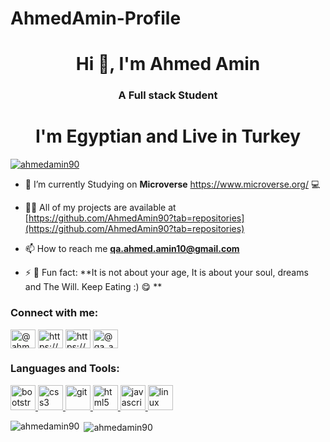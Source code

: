 # AhmedAmin-Profile

<h1 align="center">Hi 👋, I'm Ahmed Amin</h1>
<h3 align="center">A Full stack Student</h3> 
<h1 align="center">I'm Egyptian and Live in Turkey  </h1>

<p align="left"> <a href="https://github.com/ryo-ma/github-profile-trophy"><img src="https://github-profile-trophy.vercel.app/?username=ahmedamin90" alt="ahmedamin90" /></a> </p>

- 🔭 I’m currently Studying on **Microverse** https://www.microverse.org/  💻

- 👨‍💻 All of my projects are available at [https://github.com/AhmedAmin90?tab=repositories](https://github.com/AhmedAmin90?tab=repositories)

- 📫 How to reach me **qa.ahmed.amin10@gmail.com** 

- ⚡ 🥳 Fun fact:  **It is not about your age, It is about your soul, dreams and The Will. Keep Eating :) 😋 **

<h3 align="left">Connect with me:</h3>
<p align="left">
<a href="https://twitter.com/@ahmedamin12383" target="blank"><img align="center" src="https://cdn.jsdelivr.net/npm/simple-icons@3.0.1/icons/twitter.svg" alt="@ahmedamin12383" height="30" width="40" /></a>
<a href="https://linkedin.com/in/https://www.linkedin.com/in/web-developer/" target="blank"><img align="center" src="https://cdn.jsdelivr.net/npm/simple-icons@3.0.1/icons/linkedin.svg" alt="https://www.linkedin.com/in/web-developer/" height="30" width="40" /></a>
<a href="https://fb.com/https://www.facebook.com/ahmed.amin.7564/" target="blank"><img align="center" src="https://cdn.jsdelivr.net/npm/simple-icons@3.0.1/icons/facebook.svg" alt="https://www.facebook.com/ahmed.amin.7564/" height="30" width="40" /></a>
<a href="https://www.hackerrank.com/@qa_ahmed_amin10" target="blank"><img align="center" src="https://cdn.jsdelivr.net/npm/simple-icons@3.0.1/icons/hackerrank.svg" alt="@qa_ahmed_amin10" height="30" width="40" /></a>
</p>

<h3 align="left">Languages and Tools:</h3>
<p align="left"> <a href="https://getbootstrap.com" target="_blank"> <img src="https://devicons.github.io/devicon/devicon.git/icons/bootstrap/bootstrap-plain.svg" alt="bootstrap" width="40" height="40"/> </a> <a href="https://www.w3schools.com/css/" target="_blank"> <img src="https://devicons.github.io/devicon/devicon.git/icons/css3/css3-original-wordmark.svg" alt="css3" width="40" height="40"/> </a> <a href="https://git-scm.com/" target="_blank"> <img src="https://www.vectorlogo.zone/logos/git-scm/git-scm-icon.svg" alt="git" width="40" height="40"/> </a> <a href="https://www.w3.org/html/" target="_blank"> <img src="https://devicons.github.io/devicon/devicon.git/icons/html5/html5-original-wordmark.svg" alt="html5" width="40" height="40"/> </a> <a href="https://developer.mozilla.org/en-US/docs/Web/JavaScript" target="_blank"> <img src="https://devicons.github.io/devicon/devicon.git/icons/javascript/javascript-original.svg" alt="javascript" width="40" height="40"/> </a> <a href="https://www.linux.org/" target="_blank"> <img src="https://devicons.github.io/devicon/devicon.git/icons/linux/linux-original.svg" alt="linux" width="40" height="40"/> </a> </p>

<p><img align="left" src="https://github-readme-stats.vercel.app/api/top-langs?username=ahmedamin90&show_icons=true&locale=en&layout=compact" alt="ahmedamin90" /></p>

<p>&nbsp;<img align="center" src="https://github-readme-stats.vercel.app/api?username=ahmedamin90&show_icons=true&locale=en" alt="ahmedamin90" /></p>
